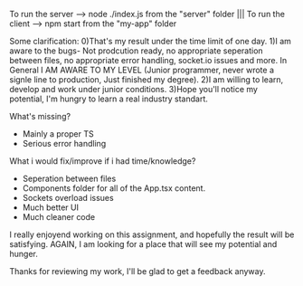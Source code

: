 To run the server --> node ./index.js from the "server" folder |||
To run the client --> npm start from the "my-app" folder

Some clarification:
0)That's my result under the time limit of one day.
1)I am aware to the bugs- Not prodcution ready, no appropriate seperation between files, no appropriate error handling, socket.io issues and more. In General I AM AWARE TO MY LEVEL (Junior programmer, never wrote a signle line to production, Just finished my degree).
2)I am willing to learn, develop and work under junior conditions.
3)Hope you'll notice my potential, I'm hungry to learn a real industry standart.

What's missing?
- Mainly a proper TS
- Serious error handling 

What i would fix/improve if i had time/knowledge?
- Seperation between files
- Components folder for all of the App.tsx content.
- Sockets overload issues
- Much better UI
- Much cleaner code


I really enjoyend working on this assignment, and hopefully the result will be satisfying.
AGAIN, I am looking for a place that will see my potential and hunger.

Thanks for reviewing my work, I'll be glad to get a feedback anyway.


